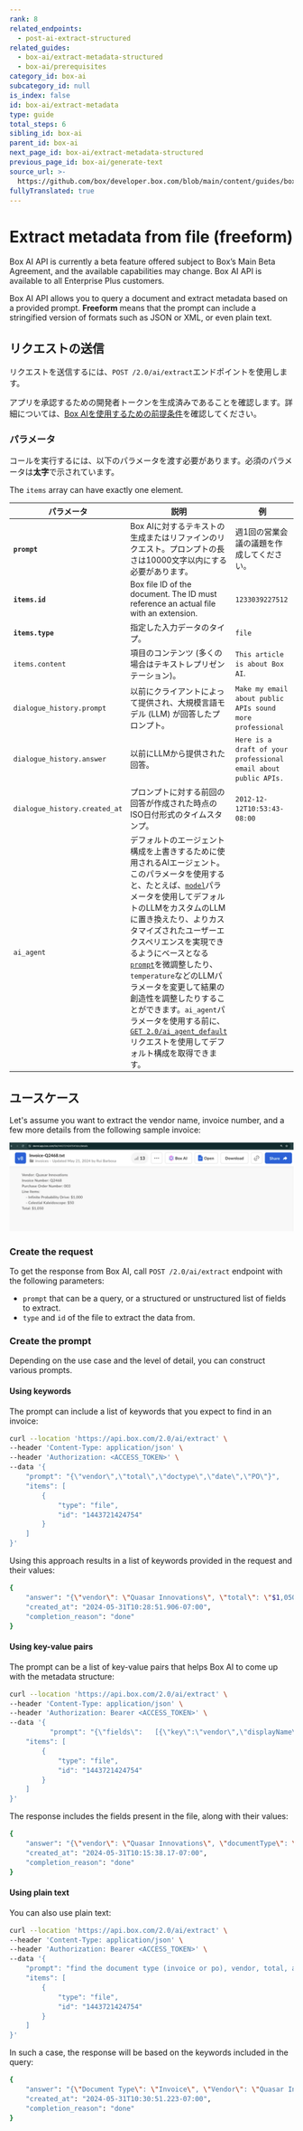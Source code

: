 ```yaml
---
rank: 8
related_endpoints:
  - post-ai-extract-structured
related_guides:
  - box-ai/extract-metadata-structured
  - box-ai/prerequisites
category_id: box-ai
subcategory_id: null
is_index: false
id: box-ai/extract-metadata
type: guide
total_steps: 6
sibling_id: box-ai
parent_id: box-ai
next_page_id: box-ai/extract-metadata-structured
previous_page_id: box-ai/generate-text
source_url: >-
  https://github.com/box/developer.box.com/blob/main/content/guides/box-ai/extract-metadata.md
fullyTranslated: true
---
```

# Extract metadata from file (freeform)

<Message type="notice">

Box AI API is currently a beta feature offered subject to Box’s Main Beta Agreement, and the available capabilities may change. Box AI API is available to all Enterprise Plus customers.

</Message>

Box AI API allows you to query a document and extract metadata based on a provided prompt. **Freeform** means that the prompt can include a stringified version of formats such as JSON or XML, or even plain text.

## リクエストの送信

リクエストを送信するには、`POST /2.0/ai/extract`エンドポイントを使用します。

アプリを承認するための開発者トークンを生成済みであることを確認します。詳細については、[Box AIを使用するための前提条件][prereq]を確認してください。

<Samples id="post_ai_extract">

</Samples>

### パラメータ

コールを実行するには、以下のパラメータを渡す必要があります。必須のパラメータは**太字**で示されています。

<Message type="notice">

The `items` array can have exactly one element.

</Message>

| パラメータ                         | 説明                                                                                                                                                                                                                                                                                                                             | 例                                                               |
| ----------------------------- | ------------------------------------------------------------------------------------------------------------------------------------------------------------------------------------------------------------------------------------------------------------------------------------------------------------------------------ | --------------------------------------------------------------- |
| **`prompt`**                  | Box AIに対するテキストの生成またはリファインのリクエスト。プロンプトの長さは10000文字以内にする必要があります。                                                                                                                                                                                                                                                                  | 週1回の営業会議の議題を作成してください。                                           |
| **`items.id`**                | Box file ID of the document. The ID must reference an actual file with an extension.                                                                                                                                                                                                                                           | `1233039227512`                                                 |
| **`items.type`**              | 指定した入力データのタイプ。                                                                                                                                                                                                                                                                                                                 | `file`                                                          |
| `items.content`               | 項目のコンテンツ (多くの場合はテキストレプリゼンテーション)。                                                                                                                                                                                                                                                                                               | `This article is about Box AI`.                                 |
| `dialogue_history.prompt`     | 以前にクライアントによって提供され、大規模言語モデル (LLM) が回答したプロンプト。                                                                                                                                                                                                                                                                                   | `Make my email about public APIs sound more professional`       |
| `dialogue_history.answer`     | 以前にLLMから提供された回答。                                                                                                                                                                                                                                                                                                               | `Here is a draft of your professional email about public APIs.` |
| `dialogue_history.created_at` | プロンプトに対する前回の回答が作成された時点のISO日付形式のタイムスタンプ。                                                                                                                                                                                                                                                                                        | `2012-12-12T10:53:43-08:00`                                     |
| `ai_agent`                    | デフォルトのエージェント構成を上書きするために使用されるAIエージェント。このパラメータを使用すると、たとえば、[`model`][model-param]パラメータを使用してデフォルトのLLMをカスタムのLLMに置き換えたり、よりカスタマイズされたユーザーエクスペリエンスを実現できるようにベースとなる[`prompt`][prompt-param]を微調整したり、`temperature`などのLLMパラメータを変更して結果の創造性を調整したりすることができます。`ai_agent`パラメータを使用する前に、[`GET 2.0/ai_agent_default`][agent]リクエストを使用してデフォルト構成を取得できます。 |                                                                 |

## ユースケース

Let's assume you want to extract the vendor name, invoice number, and a few more details from the following sample invoice:

![sample invoice](./images/sample-invoice.png)

### Create the request

To get the response from Box AI, call `POST /2.0/ai/extract` endpoint with the following parameters:

* `prompt` that can be a query, or a structured or unstructured list of fields to extract.
* `type` and `id` of the file to extract the data from.

### Create the prompt

Depending on the use case and the level of detail, you can construct various prompts.

#### Using keywords

The prompt can include a list of keywords that you expect to find in an invoice:

```bash
curl --location 'https://api.box.com/2.0/ai/extract' \
--header 'Content-Type: application/json' \
--header 'Authorization: <ACCESS_TOKEN>' \
--data '{
    "prompt": "{\"vendor\",\"total\",\"doctype\",\"date\",\"PO\"}",
    "items": [
        {
            "type": "file",
            "id": "1443721424754"
        }
    ]
}'

```

Using this approach results in a list of keywords provided in the request and their values:

```bash
{
    "answer": "{\"vendor\": \"Quasar Innovations\", \"total\": \"$1,050\", \"doctype\": \"Invoice\", \"PO\": \"003\"}",
    "created_at": "2024-05-31T10:28:51.906-07:00",
    "completion_reason": "done"
}

```

#### Using key-value pairs

The prompt can be a list of key-value pairs that helps Box AI to come up with the metadata structure:

```bash
curl --location 'https://api.box.com/2.0/ai/extract' \
--header 'Content-Type: application/json' \
--header 'Authorization: Bearer <ACCESS_TOKEN>' \
--data '{
          "prompt": "{\"fields\":   [{\"key\":\"vendor\",\"displayName\":\"Vendor\",\"type\":\"string\",\"description\":\ "Vendorname\"},{\"key\":\"documentType\",\"displayName\":\"Type\",\"type\":\"string\",\"description\":\"\"}]}",
    "items": [
        {
            "type": "file",
            "id": "1443721424754"
        }
    ]
}'

```

The response includes the fields present in the file, along with their values:

```bash
{
    "answer": "{\"vendor\": \"Quasar Innovations\", \"documentType\": \"Invoice\"}",
    "created_at": "2024-05-31T10:15:38.17-07:00",
    "completion_reason": "done"
}

```

#### Using plain text

You can also use plain text:

```bash
curl --location 'https://api.box.com/2.0/ai/extract' \
--header 'Content-Type: application/json' \
--header 'Authorization: Bearer <ACCESS_TOKEN>' \
--data '{
    "prompt": "find the document type (invoice or po), vendor, total, and po number",
    "items": [
        {
            "type": "file",
            "id": "1443721424754"
        }
    ]
}'

```

In such a case, the response will be based on the keywords included in the query:

```bash
{
    "answer": "{\"Document Type\": \"Invoice\", \"Vendor\": \"Quasar Innovations\", \"Total\": \"$1,050\", \"PO Number\": \"003\"}",
    "created_at": "2024-05-31T10:30:51.223-07:00",
    "completion_reason": "done"
}

```

[prereq]: g://box-ai/prerequisites

[agent]: e://get_ai_agent_default

[model-param]: r://ai_agent_text_gen#param_basic_gen_model

[prompt-param]: r://ai_agent_text_gen#param_basic_gen_prompt_template
